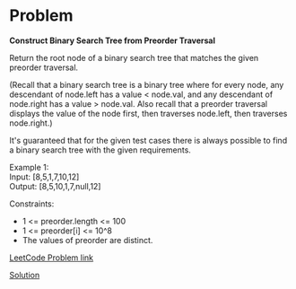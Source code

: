 # Problem
__Construct Binary Search Tree from Preorder Traversal__

Return the root node of a binary search tree that matches the given preorder traversal.

(Recall that a binary search tree is a binary tree where for every node, any descendant of node.left has a value < node.val, and any descendant of node.right has a value > node.val.  Also recall that a preorder traversal displays the value of the node first, then traverses node.left, then traverses node.right.)

It's guaranteed that for the given test cases there is always possible to find a binary search tree with the given requirements.

Example 1:<br>
Input: [8,5,1,7,10,12]<br>
Output: [8,5,10,1,7,null,12]<br>

Constraints:<br>
* 1 <= preorder.length <= 100
* 1 <= preorder[i] <= 10^8
* The values of preorder are distinct.

[LeetCode Problem link](https://leetcode.com/explore/featured/card/may-leetcoding-challenge/537/week-4-may-22nd-may-28th/3339)

[Solution](https://github.com/DhanabalShanmugam/Leet-Code-30-Days-Challenge/blob/master/May2020/Week4/Day_24/Solution.py)


